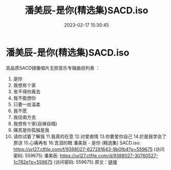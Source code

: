﻿---
title: 潘美辰-是你(精选集)SACD.iso
date: 2023-02-17 15:30:45
categories: WAV车载音乐、镜像
tags: 华语中文
---
# 潘美辰-是你(精选集)SACD.iso

高品质SACD镜像唱片无损音乐专辑曲目列表 ：
01. 是你
02. 我想有个家
03. 舍不得你离去
04. 我不能想你
05. 只要一丝温柔
06. 我不愿
07. 我往南方去
08. 我想有个家(自弹自唱)
09. 痛苦是你孤独是我
10. 请你试着了解我
11.我真的在意
12.对爱痴情
13.你要爱你自己
14.於是我学会了原谅
15.心痛再有
16.含泪的眼
潘美辰 - 是你 (精选集) SACD.iso: https://url27.ctfile.com/f/9388027-627291643-9b0fb4?p=559675
(访问密码: 559675)
潘美辰: https://url27.ctfile.com/d/9388027-30760527-1c782e?p=559675
(访问密码: 559675)
原文：[链接](https://blog.sina.com.cn/s/blog_1647c7e76010310tm.html)